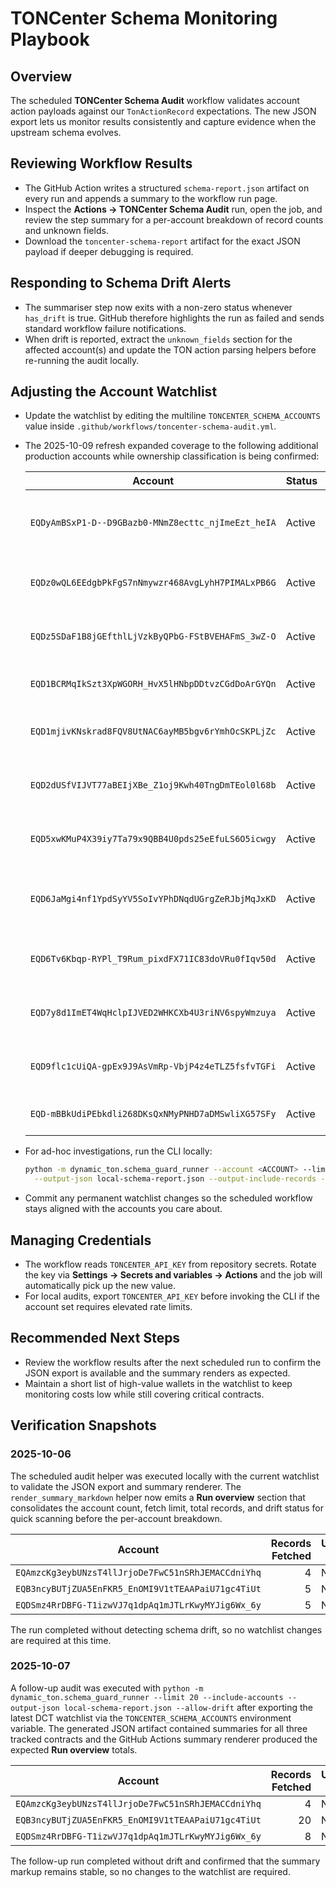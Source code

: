 # TONCenter Schema Monitoring Playbook

## Overview

The scheduled **TONCenter Schema Audit** workflow validates account action
payloads against our `TonActionRecord` expectations. The new JSON export lets us
monitor results consistently and capture evidence when the upstream schema
evolves.

## Reviewing Workflow Results

- The GitHub Action writes a structured `schema-report.json` artifact on every
  run and appends a summary to the workflow run page.
- Inspect the **Actions → TONCenter Schema Audit** run, open the job, and review
  the step summary for a per-account breakdown of record counts and unknown
  fields.
- Download the `toncenter-schema-report` artifact for the exact JSON payload if
  deeper debugging is required.

## Responding to Schema Drift Alerts

- The summariser step now exits with a non-zero status whenever `has_drift` is
  true. GitHub therefore highlights the run as failed and sends standard
  workflow failure notifications.
- When drift is reported, extract the `unknown_fields` section for the affected
  account(s) and update the TON action parsing helpers before re-running the
  audit locally.

## Adjusting the Account Watchlist

- Update the watchlist by editing the multiline `TONCENTER_SCHEMA_ACCOUNTS`
  value inside `.github/workflows/toncenter-schema-audit.yml`.
- The 2025-10-09 refresh expanded coverage to the following additional
  production accounts while ownership classification is being confirmed:

  | Account                                            | Status | Coverage note                                      |
  | -------------------------------------------------- | ------ | -------------------------------------------------- |
  | `EQDyAmBSxP1-D--D9GBazb0-MNmZ8ecttc_njImeEzt_heIA` | Active | Auxiliary liquidity routing (pending attribution). |
  | `EQDz0wQL6EEdgbPkFgS7nNmywzr468AvgLyhH7PIMALxPB6G` | Active | Awaiting tonviewer label review before escalation. |
  | `EQDz5SDaF1B8jGEfthlLjVzkByQPbG-FStBVEHAFmS_3wZ-O` | Active | Monitor settlement and emissions side-flows.       |
  | `EQD1BCRMqIkSzt3XpWGORH_HvX5lHNbpDDtvzCGdDoArGYQn` | Active | Candidate treasury satellite wallet.               |
  | `EQD1mjivKNskrad8FQV8UtNAC6ayMB5bgv6rYmhOcSKPLjZc` | Active | Track potential staking or lockbox disbursements.  |
  | `EQD2dUSfVIJVT77aBEIjXBe_Z1oj9Kwh40TngDmTEol0l68b` | Active | Validate swap routing activity as data surfaces.   |
  | `EQD5xwKMuP4X39iy7Ta79x9QBB4U0pds25eEfuLS6O5icwgy` | Active | Flag high-volume transfers for confirmation.       |
  | `EQD6JaMgi4nf1YpdSyYV5SoIvYPhDNqdUGrgZeRJbjMqJxKD` | Active | Temporary watch while ownership tracing completes. |
  | `EQD6Tv6Kbqp-RYPl_T9Rum_pixdFX71IC83doVRu0fIqv50d` | Active | Trace contract interactions for schema inference.  |
  | `EQD7y8d1ImET4WqHclpIJVED2WHKCXb4U3riNV6spyWmzuya` | Active | Observe derivative routing or bridging flows.      |
  | `EQD9flc1cUiQA-gpEx9J9AsVmRp-VbjP4z4eTLZ5fsfvTGFi` | Active | Capture cross-program transfers and log anomalies. |
  | `EQD-mBBkUdiPEbkdli268DKsQxNMyPNHD7aDMSwliXG57SFy` | Active | Hold until schema deltas stabilise.                |
- For ad-hoc investigations, run the CLI locally:
  ```bash
  python -m dynamic_ton.schema_guard_runner --account <ACCOUNT> --limit 50 --include-accounts \
    --output-json local-schema-report.json --output-include-records --allow-drift
  ```
- Commit any permanent watchlist changes so the scheduled workflow stays aligned
  with the accounts you care about.

## Managing Credentials

- The workflow reads `TONCENTER_API_KEY` from repository secrets. Rotate the key
  via **Settings → Secrets and variables → Actions** and the job will
  automatically pick up the new value.
- For local audits, export `TONCENTER_API_KEY` before invoking the CLI if the
  account set requires elevated rate limits.

## Recommended Next Steps

- Review the workflow results after the next scheduled run to confirm the JSON
  export is available and the summary renders as expected.
- Maintain a short list of high-value wallets in the watchlist to keep
  monitoring costs low while still covering critical contracts.

## Verification Snapshots

### 2025-10-06

The scheduled audit helper was executed locally with the current watchlist to
validate the JSON export and summary renderer. The `render_summary_markdown`
helper now emits a **Run overview** section that consolidates the account count,
fetch limit, total records, and drift status for quick scanning before the
per-account breakdown.

| Account                                            | Records Fetched | Unknown Fields |
| -------------------------------------------------- | --------------: | -------------- |
| `EQAmzcKg3eybUNzsT4llJrjoDe7FwC51nSRhJEMACCdniYhq` |               4 | None           |
| `EQB3ncyBUTjZUA5EnFKR5_EnOMI9V1tTEAAPaiU71gc4TiUt` |               5 | None           |
| `EQDSmz4RrDBFG-T1izwVJ7q1dpAq1mJTLrKwyMYJig6Wx_6y` |               5 | None           |

The run completed without detecting schema drift, so no watchlist changes are
required at this time.

### 2025-10-07

A follow-up audit was executed with
`python -m dynamic_ton.schema_guard_runner
--limit 20 --include-accounts --output-json local-schema-report.json
--allow-drift`
after exporting the latest DCT watchlist via the `TONCENTER_SCHEMA_ACCOUNTS`
environment variable. The generated JSON artifact contained summaries for all
three tracked contracts and the GitHub Actions summary renderer produced the
expected **Run overview** totals.

| Account                                            | Records Fetched | Unknown Fields |
| -------------------------------------------------- | --------------: | -------------- |
| `EQAmzcKg3eybUNzsT4llJrjoDe7FwC51nSRhJEMACCdniYhq` |               4 | None           |
| `EQB3ncyBUTjZUA5EnFKR5_EnOMI9V1tTEAAPaiU71gc4TiUt` |              20 | None           |
| `EQDSmz4RrDBFG-T1izwVJ7q1dpAq1mJTLrKwyMYJig6Wx_6y` |               8 | None           |

The follow-up run completed without drift and confirmed that the summary markup
remains stable, so no changes to the watchlist are required.
